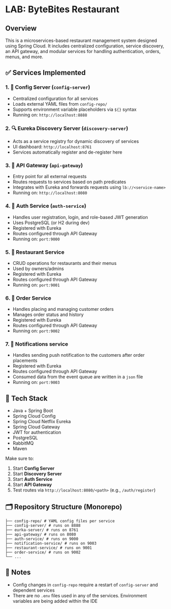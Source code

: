 # LAB: ByteBites Restaurant

## Overview
This is a microservices-based restaurant management system designed using Spring Cloud. It includes centralized configuration, service discovery, an API gateway, and modular services for handling authentication, orders, menus, and more.

## ✅ Services Implemented

### 1. 🧾 Config Server (`config-server`)
- Centralized configuration for all services
- Loads external YAML files from `config-repo/`
- Supports environment variable placeholders via `${}` syntax
- Running on: `http://localhost:8888`

### 2. 🔍 Eureka Discovery Server (`discovery-server`)
- Acts as a service registry for dynamic discovery of services
- UI dashboard: `http://localhost:8761`
- Services automatically register and de-register here

### 3. 🚪 API Gateway (`api-gateway`)
- Entry point for all external requests
- Routes requests to services based on path predicates
- Integrates with Eureka and forwards requests using `lb://<service-name>`
- Running on: `http://localhost:8080`

### 4. 🔐 Auth Service (`auth-service`)
- Handles user registration, login, and role-based JWT generation
- Uses PostgreSQL (or H2 during dev)
- Registered with Eureka
- Routes configured through API Gateway
- Running on: `port:9000`

### 5. 🍴 Restaurant Service
- CRUD operations for restaurants and their menus
- Used by owners/admins
- Registered with Eureka
- Routes configured through API Gateway
- Running on: `port:9001`

### 6. 🛒 Order Service
- Handles placing and managing customer orders
- Manages order status and history
- Registered with Eureka
- Routes configured through API Gateway
- Running on: `port:9002`

### 7. 👤 Notifications service
- Handles sending push notification to the customers after order placements
- Registered with Eureka
- Routes configured through API Gateway
- Consumed data from the event queue are written in a `json` file
- Running on: `port:9003`

## 🧭 Tech Stack
- Java + Spring Boot
- Spring Cloud Config
- Spring Cloud Netflix Eureka
- Spring Cloud Gateway
- JWT for authentication
- PostgreSQL
- RabbitMQ
- Maven

Make sure to:
1. Start **Config Server**
2. Start **Discovery Server**
3. Start **Auth Service**
4. Start **API Gateway**
5. Test routes via `http://localhost:8080/<path>` (e.g., `/auth/register`)

## 🗂️ Repository Structure (Monorepo)
```root/
├── config-repo/ # YAML config files per service
├── config-server/ # runs on 8888
├── eurka-server/ # runs on 8761
├── api-gateway/ # runs on 8080
├── auth-service/ # runs on 9000
├── notification-service/ # runs on 9003
├── restaurant-service/ # runs on 9001
├── order-service/ # runs on 9002
└── ...
```

## 📝 Notes
- Config changes in `config-repo` require a restart of `config-server` and dependent services
- There are no `.env` files used in any of the services. Environment variables are being added within the IDE
